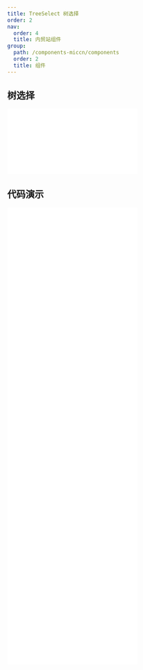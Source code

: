 ```yaml
---
title: TreeSelect 树选择
order: 2
nav:
  order: 4
  title: 内贸站组件
group:
  path: /components-miccn/components
  order: 2
  title: 组件
---
```


## 树选择

<div>
<embed src="@docs-common/tree-select/index.md"></embed>
</div>
        
## 代码演示

<Row gutter=8>

  <Col span=12>
    
  <div class="code-box"><embed src="@abiz-rc-miccn/tree-select/demo/basic-tree-select-miccn.md"></embed></div>
          
  <div class="code-box"><embed src="@abiz-rc-miccn/tree-select/demo/treeData-tree-select-miccn.md"></embed></div>
          
  <div class="code-box"><embed src="@abiz-rc-miccn/tree-select/demo/async-tree-select-miccn.md"></embed></div>
          
  </Col>
          
  <Col span=12>
    
  <div class="code-box"><embed src="@abiz-rc-miccn/tree-select/demo/multiple-tree-select-miccn.md"></embed></div>
          
  <div class="code-box"><embed src="@abiz-rc-miccn/tree-select/demo/checkable-tree-select-miccn.md"></embed></div>
          
  <div class="code-box"><embed src="@abiz-rc-miccn/tree-select/demo/suffix-tree-select-miccn.md"></embed></div>
          
  </Col>
          
</Row>
        
<div><embed src="@docs-common/tree-select/index-api.md"></embed><div>
        